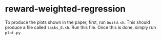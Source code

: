 # reward-weighted-regression

To produce the plots shown in the paper, first, run `build.sh`. This should produce a file called `tasks_0.sh`. Run this file. Once this is done, simply run `plot.py`.

